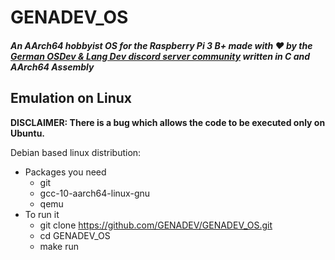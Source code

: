 # GENADEV_OS

#### _An AArch64 hobbyist OS for the Raspberry Pi 3 B+ made with ❤️ by the [German OSDev & Lang Dev discord server community](https://disboard.org/server/819953014953476126) written in C and AArch64 Assembly_

## Emulation on Linux
**DISCLAIMER: There is a bug which allows the code to be executed only on Ubuntu.**

Debian based linux distribution:
- Packages you need
  - git
  - gcc-10-aarch64-linux-gnu
  - qemu
- To run it
  - git clone https://github.com/GENADEV/GENADEV_OS.git
  - cd GENADEV_OS
  - make run
